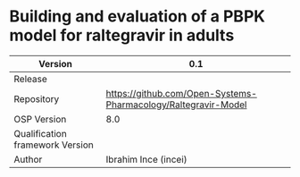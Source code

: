 # Building and evaluation of a PBPK model for raltegravir in adults





| Version                         | 0.1                                                          |
| ------------------------------- | ------------------------------------------------------------ |
| Release                         |                                                              |
| Repository                      | https://github.com/Open-Systems-Pharmacology/Raltegravir-Model |
| OSP Version                     | 8.0                                                          |
| Qualification framework Version |                                                              |
| Author                          | Ibrahim Ince (incei)                                         |


